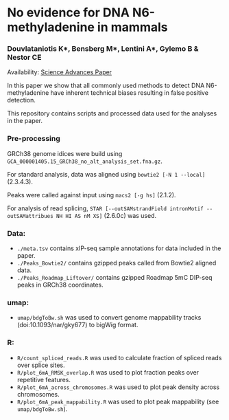 # No evidence for DNA N6-methyladenine in mammals
### Douvlataniotis K*, Bensberg M*, Lentini A*, Gylemo B & Nestor CE
Availability: [Science Advances Paper](https://advances.sciencemag.org/content/6/12/eaay3335)

In this paper we show that all commonly used methods to detect DNA N6-methyladenine have inherent technical biases resulting in false positive detection.

This repository contains scripts and processed data used for the analyses in the paper.

### Pre-processing
GRCh38 genome idices were build using `GCA_000001405.15_GRCh38_no_alt_analysis_set.fna.gz`.

For standard analysis, data was aligned using `bowtie2 [-N 1 --local]` (2.3.4.3).

Peaks were called against input using `macs2 [-g hs]` (2.1.2).

For analysis of read splicing, `STAR [--outSAMstrandField intronMotif --outSAMattribues NH HI AS nM XS]` (2.6.0c) was used.

### Data:
- `./meta.tsv` contains xIP-seq sample annotations for data included in the paper.
- `./Peaks_Bowtie2/` contains gzipped peaks called from Bowtie2 aligned data.
- `./Peaks_Roadmap_Liftover/` contains gzipped Roadmap 5mC DIP-seq peaks in GRCh38 coordinates.

### umap:
- `umap/bdgToBw.sh` was used to convert genome mappability tracks (doi:10.1093/nar/gky677) to bigWig format.

### R:
- `R/count_spliced_reads.R` was used to calculate fraction of spliced reads over splice sites.
- `R/plot_6mA_RMSK_overlap.R` was used to plot fraction peaks over repetitive features.
- `R/plot_6mA_across_chromosomes.R` was used to plot peak density across chromosomes.
- `R/plot_6mA_peak_mappability.R` was used to plot peak mappability (see `umap/bdgToBw.sh`).
